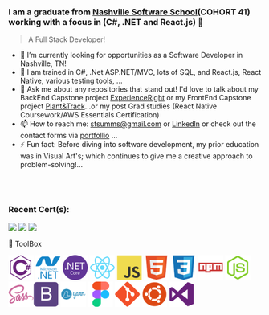 ### I am a graduate from [Nashville Software School](http://nashvillesoftwareschool.com/)(COHORT 41) working with a focus in (C#, .NET and React.js) 👋
> A Full Stack Developer!

- 🔭 I’m currently looking for opportunities as a Software Developer in Nashville, TN!
- 🌱 I am trained in C#, .Net ASP.NET/MVC, lots of SQL, and React.js, React Native, various testing tools, ...
- 💬 Ask me about any repositories that stand out! I'd love to talk about my BackEnd Capstone project [ExperienceRight](https://github.com/TriggSumms/BackEnd-Capstone--TS-ExperienceRight-) or my FrontEnd Capstone project [Plant&Track](https://github.com/TriggSumms/Plant-and-Track)...or my post Grad studies (React Native Coursework/AWS Essentials Certification)
- 📫 How to reach me: stsumms@gmail.com or [Linkedln](https://www.linkedin.com/in/triggsumms/) or check out the contact forms via [portfollio](https://triggsumms.github.io/) ...
- ⚡ Fun fact: Before diving into software development, my prior education was in Visual Art's; which continues to give me a creative approach to problem-solving!...

<br></br>
### Recent Cert(s):
<img src="https://res.cloudinary.com/triggsumms/image/upload/v1607031795/fep9gbhzxwtqrqtqbad4.png" width="30%"></img>
<img src="https://res.cloudinary.com/triggsumms/image/upload/v1613874579/nkdxqar0y0ge03fx9j9g.jpg" width="30%"></img>
<img src="https://res.cloudinary.com/triggsumms/image/upload/v1613874636/vnvsfitohcna06svjopo.png" width="30%"></img>

🧰 ToolBox

<img src="https://github.com/devicons/devicon/blob/master/icons/csharp/csharp-line.svg" alt="C# Logo" width="50" hieght="50" /> <img src="https://github.com/devicons/devicon/blob/master/icons/dot-net/dot-net-plain-wordmark.svg" alt=".NEt" width="50" hieght="50" />
<img src="https://github.com/devicons/devicon/blob/master/icons/dotnetcore/dotnetcore-original.svg"  alt=".Net Core" width="50" hieght="50"/>
 <img src="https://github.com/devicons/devicon/blob/master/icons/react/react-original.svg"  alt="React logo" width="50" hieght="50"/> 
 <img src="https://github.com/devicons/devicon/blob/master/icons/javascript/javascript-original.svg" alt="Javascript Logo" width="50" hieght="50" />
 <img src="https://github.com/devicons/devicon/blob/master/icons/html5/html5-original.svg"  alt="HTML5 logo" width="50" hieght="50"/> <img src="https://github.com/devicons/devicon/blob/master/icons/css3/css3-original.svg"  alt="CSS3 logo" width="50" hieght="50"/> 
 <img src="https://github.com/devicons/devicon/blob/master/icons/npm/npm-original-wordmark.svg"  alt="Npm" width="50" hieght="50"/>
<img src="https://github.com/devicons/devicon/blob/master/icons/nodejs/nodejs-original.svg"  alt="Node Logo" width="50" hieght="50"/> 
<img src="https://github.com/devicons/devicon/blob/master/icons/sass/sass-original.svg"  alt="SASS" width="50" hieght="50"/><img src="https://github.com/devicons/devicon/blob/master/icons/bootstrap/bootstrap-plain.svg"  alt="bootstrap logo" width="50" hieght="50"/> 
<img src="https://github.com/devicons/devicon/blob/master/icons/yarn/yarn-original-wordmark.svg"  alt="Yarn" width="50" hieght="50"/>
<img src="https://github.com/devicons/devicon/blob/master/icons/figma/figma-original.svg"  alt="Figma" width="50" hieght="50"/>
<img src="https://github.com/devicons/devicon/blob/master/icons/git/git-original.svg"  alt="Git logo" width="50" hieght="50"/>
<img src="https://github.com/devicons/devicon/blob/master/icons/ubuntu/ubuntu-plain.svg"  alt="ubuntu" width="50" hieght="50"/>
<img src="https://github.com/devicons/devicon/blob/master/icons/visualstudio/visualstudio-plain.svg"  alt="VSCode Logo" width="50" hieght="50"/>


